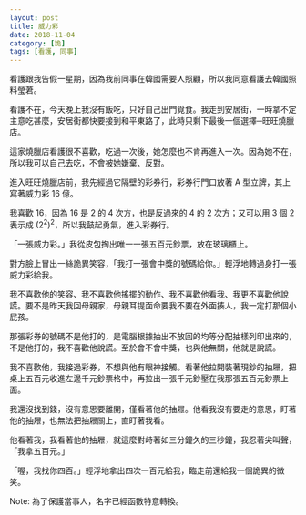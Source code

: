 ```yaml
---
layout: post
title: 威力彩
date: 2018-11-04
category: [詭]
tags: [看護, 同事]
---
```



看護跟我告假一星期，因為我前同事在韓國需要人照顧，所以我同意看護去韓國照料瑩莙。

看護不在，今天晚上我沒有飯吃，只好自己出門覓食。我走到安居街，一時拿不定主意吃甚麼，安居街都快要接到和平東路了，此時只剩下最後一個選擇─旺旺燒臘店。

<!--more-->
這家燒臘店看護很不喜歡，吃過一次後，她怎麼也不肯再進入一次。因為她不在，所以我可以自己去吃，不會被她嫌棄、反對。

進入旺旺燒臘店前，我先經過它隔壁的彩券行，彩券行門口放著 A 型立牌，其上寫著威力彩 16 億。

我喜歡 16，因為 16 是 2 的 4 次方，也是反過來的 4 的 2 次方；又可以用 3 個 2 表示成 $(2^2)^2$，所以我鼓起勇氣，進入彩券行。

「一張威力彩。」我從皮包掏出唯一一張五百元鈔票，放在玻璃櫃上。

對方臉上冒出一絲詭異笑容，「我打一張會中獎的號碼給你。」輕浮地轉過身打一張威力彩給我。

我不喜歡他的笑容、我不喜歡他搖擺的動作、我不喜歡他看我、我更不喜歡他說謊。要不是昨天我回母親家，母親耳提面命要我不要在外面揍人，我一定打那個小屁孩。

那張彩券的號碼不是他打的，是電腦根據抽出不放回的均等分配抽樣列印出來的，不是他打的，我不喜歡他說謊。至於會不會中獎，也與他無關，他就是說謊。

我不喜歡他，我接過彩券，不想與他有眼神接觸。看著他拉開裝著現鈔的抽屜，把桌上五百元收進左邊千元鈔票格中，再拉出一張千元鈔壓在我那張五百元鈔票上面。

我還沒找到錢，沒有意思要離開，僅看著他的抽屜。他看我沒有要走的意思，盯著他的抽屜，也無法把抽屜關上，直盯著我看。

他看著我，我看著他的抽屜，就這麼對峙著如三分鐘久的三秒鐘，我忍著尖叫聲，「我拿五百元。」

「喔，我找你四百。」輕浮地拿出四次一百元給我，臨走前還給我一個詭異的微笑。

Note: 為了保護當事人，名字已經函數特意轉換。
